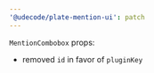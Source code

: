 ```yaml
---
'@udecode/plate-mention-ui': patch
---
```


`MentionCombobox` props:
- removed `id` in favor of `pluginKey`